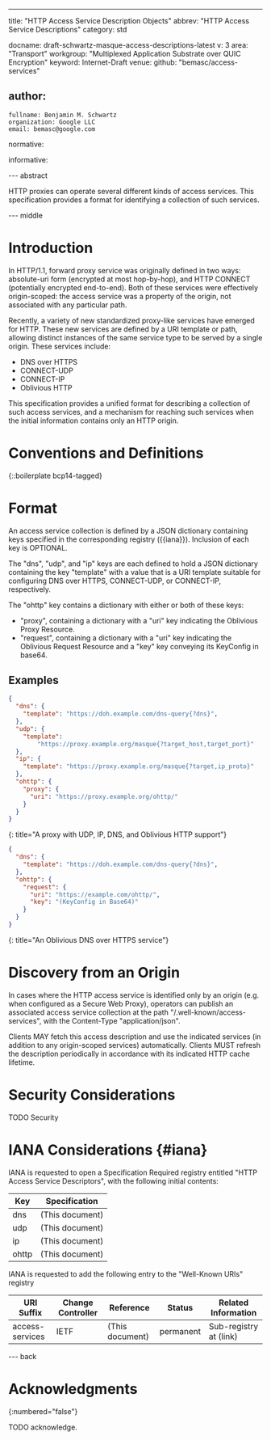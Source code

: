---
title: "HTTP Access Service Description Objects"
abbrev: "HTTP Access Service Descriptions"
category: std

docname: draft-schwartz-masque-access-descriptions-latest
v: 3
area: "Transport"
workgroup: "Multiplexed Application Substrate over QUIC Encryption"
keyword: Internet-Draft
venue:
  github: "bemasc/access-services"

author:
 -
    fullname: Benjamin M. Schwartz
    organization: Google LLC
    email: bemasc@google.com

normative:

informative:


--- abstract

HTTP proxies can operate several different kinds of access services.  This specification provides a format for identifying a collection of such services.


--- middle

# Introduction

In HTTP/1.1, forward proxy service was originally defined in two ways: absolute-uri form (encrypted at most hop-by-hop), and HTTP CONNECT (potentially encrypted end-to-end).  Both of these services were effectively origin-scoped: the access service was a property of the origin, not associated with any particular path.

Recently, a variety of new standardized proxy-like services have emerged for HTTP.  These new services are defined by a URI template or path, allowing distinct instances of the same service type to be served by a single origin.  These services include:

* DNS over HTTPS
* CONNECT-UDP
* CONNECT-IP
* Oblivious HTTP

This specification provides a unified format for describing a collection of such access services, and a mechanism for reaching such services when the initial information contains only an HTTP origin.

# Conventions and Definitions

{::boilerplate bcp14-tagged}

# Format

An access service collection is defined by a JSON dictionary containing keys specified in the corresponding registry ({{iana}}).  Inclusion of each key is OPTIONAL.

The "dns", "udp", and "ip" keys are each defined to hold a JSON dictionary containing the key "template" with a value that is a URI template suitable for configuring DNS over HTTPS, CONNECT-UDP, or CONNECT-IP, respectively.

The "ohttp" key contains a dictionary with either or both of these keys:

* "proxy", containing a dictionary with a "uri" key indicating the Oblivious Proxy Resource.
* "request", containing a dictionary with a "uri" key indicating the Oblivious Request Resource and a "key" key conveying its KeyConfig in base64.

## Examples

~~~JSON
{
  "dns": {
    "template": "https://doh.example.com/dns-query{?dns}",
  },
  "udp": {
    "template":
        "https://proxy.example.org/masque{?target_host,target_port}"
  },
  "ip": {
    "template": "https://proxy.example.org/masque{?target,ip_proto}"
  },
  "ohttp": {
    "proxy": {
      "uri": "https://proxy.example.org/ohttp/"
    }
  }
}
~~~
{: title="A proxy with UDP, IP, DNS, and Oblivious HTTP support"}

~~~JSON
{
  "dns": {
    "template": "https://doh.example.com/dns-query{?dns}",
  },
  "ohttp": {
    "request": {
      "uri": "https://example.com/ohttp/",
      "key": "(KeyConfig in Base64)"
    }
  }
}
~~~
{: title="An Oblivious DNS over HTTPS service"}

# Discovery from an Origin

In cases where the HTTP access service is identified only by an origin (e.g. when configured as a Secure Web Proxy), operators can publish an associated access service collection at the path "/.well-known/access-services", with the Content-Type "application/json".

Clients MAY fetch this access description and use the indicated services (in addition to any origin-scoped services) automatically.  Clients MUST refresh the description periodically in accordance with its indicated HTTP cache lifetime.


# Security Considerations

TODO Security


# IANA Considerations {#iana}

IANA is requested to open a Specification Required registry entitled "HTTP Access Service Descriptors", with the following initial contents:

| Key   | Specification   |
|-------|-----------------|
| dns   | (This document) |
| udp   | (This document) |
| ip    | (This document) |
| ohttp | (This document) |

IANA is requested to add the following entry to the "Well-Known URIs" registry

| URI Suffix      | Change Controller | Reference       | Status    | Related Information |
| --------------- | ----------------- | --------------- | --------- | ------------------- |
| access-services | IETF              | (This document) | permanent | Sub-registry at (link)      |

--- back

# Acknowledgments
{:numbered="false"}

TODO acknowledge.
